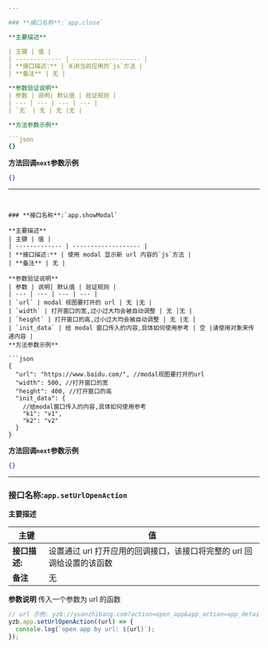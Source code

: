 ```yaml
---

### **接口名称**:`app.close`

**主要描述**

| 主键 | 值 |
| ------------- | ------------------- |
| **接口描述:** | 关闭当前应用的`js`方法 |  
| **备注** | 无 |

**参数验证说明**
| 参数 | 说明| 默认值 | 验证规则 |
| --- | --- | --- | --- |
| `无` | 无 | 无 |无 |

**方法参数示例**

```json
{}
```

**方法回调`next`参数示例**

```json
{}
```

---
```


### **接口名称**:`app.showModal`

**主要描述**
| 主键 | 值 |
| ------------- | ------------------- |
| **接口描述:** | 使用 modal 显示新 url 内容的`js`方法 |  
| **备注** | 无 |

**参数验证说明**
| 参数 | 说明| 默认值 | 验证规则 |
| --- | --- | --- | --- |
| `url` | modal 视图要打开的 url | 无 |无 |
| `width` | 打开窗口的宽,过小过大均会被自动调整 | 无 |无 |
| `height` | 打开窗口的高,过小过大均会被自动调整 | 无 |无 |
| `init_data` | 给 modal 窗口传入的内容,具体如何使用参考 | 空 |请使用对象来传递内容 |
**方法参数示例**

```json
{
  "url": "https://www.baidu.com/", //modal视图要打开的url
  "width": 500, //打开窗口的宽
  "height": 400, //打开窗口的高
  "init_data": {
    //给modal窗口传入的内容,具体如何使用参考
    "k1": "v1",
    "k2": "v2"
  }
}
```

**方法回调`next`参数示例**

```json
{}
```

---

### **接口名称**:`app.setUrlOpenAction`

**主要描述**

| 主键          | 值                                                                     |
| ------------- | ---------------------------------------------------------------------- |
| **接口描述:** | 设置通过 url 打开应用的回调接口，该接口将完整的 url 回调给设置的该函数 |
| **备注**      | 无                                                                     |

**参数说明**
传入一个参数为 url 的函数

```javascript
// url 示例: yzb://yuanzhibang.com?action=open_app&app_action=app_detail&app_id=101170
yzb.app.setUrlOpenAction((url) => {
  console.log(`open app by url: ${url}`);
});
```
